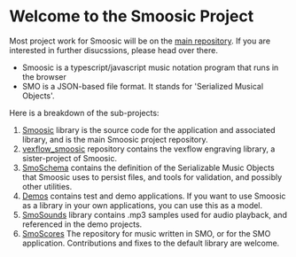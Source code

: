# Welcome to the Smoosic Project
Most project work for Smoosic will be on the 
[main repository](https://github.com/Smoosic/Smoosic). If you are interested in further disucssions, please head over there.

* Smoosic is a typescript/javascript music notation program that runs in the browser
* SMO is a JSON-based file format. It stands for 'Serialized Musical Objects'.


Here is a breakdown of the sub-projects:

1. [Smoosic](https://github.com/Smoosic/Smoosic) library is the source code for the application and associated library, and is the main Smoosic project repository.
1. [vexflow_smoosic](https://github.com/Smoosic/vexflow_smoosic) repository contains the vexflow engraving library, a sister-project of Smoosic.
1. [SmoSchema](https://github.com/Smoosic/SmoSchema) contains the definition of the Serializable Music Objects that Smoosic uses to persist files, and tools for validation, and possibly other utilities.
1. [Demos](https://github.com/Smoosic/Demos) contains test and demo applications. If you want to use Smoosic as a library in your own applications, you can use this as a model.
1. [SmoSounds](https://github.com/Smoosic/SmoSounds) library contains .mp3 samples used for audio playback, and referenced in the demo projects.
1. [SmoScores](https://github.com/Smoosic/SmoScores) The repository for music written in SMO, or for the SMO application. Contributions and fixes to the default library are welcome.
